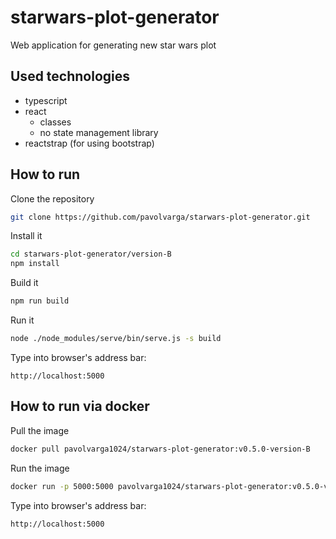 # starwars-plot-generator
Web application for generating new star wars plot

## Used technologies
  * typescript
  * react
    * classes
    * no state management library
  * reactstrap (for using bootstrap)

## How to run
Clone the repository
```sh
git clone https://github.com/pavolvarga/starwars-plot-generator.git
```
Install it
```sh
cd starwars-plot-generator/version-B
npm install
```
Build it
```sh
npm run build
```
Run it
```sh
node ./node_modules/serve/bin/serve.js -s build
```
Type into browser's address bar:
```
http://localhost:5000
```

## How to run via docker
Pull the image
```sh
docker pull pavolvarga1024/starwars-plot-generator:v0.5.0-version-B
```

Run the image
```sh
docker run -p 5000:5000 pavolvarga1024/starwars-plot-generator:v0.5.0-version-B
```

Type into browser's address bar:
```
http://localhost:5000
```